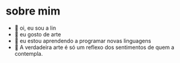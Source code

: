 # sobre mim

- 👋 oi, eu sou a lin
- 💞️ eu gosto de arte
- 🌱 eu estou aprendendo a programar novas linguagens
- 🦖 A verdadeira arte é só um reflexo dos sentimentos de quem a contempla.

<!---
ormianin/ormianin is a ✨ special ✨ repository because its `README.md` (this file) appears on your GitHub profile.
You can click the Preview link to take a look at your changes.
--->
